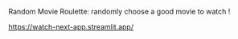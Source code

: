 Random Movie Roulette: randomly choose a good movie to watch !

https://watch-next-app.streamlit.app/
